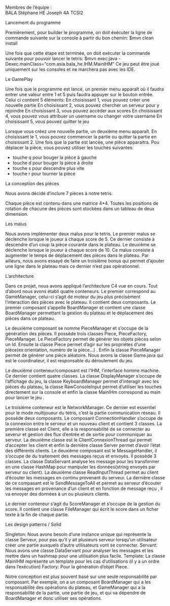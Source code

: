 Membres de l’équipe :                            
BALA Stéphane
HE Joseph
4A TCSI2

Lancement du programme

Premièrement, pour builder le programme, on doit éxécuter la ligne de commande suivante sur la console à partir du bon chemin:
$mvn clean install

Une fois que cette étape est terminée, on doit exécuter la commande suivante pour pouvoir lancer le tetris:
$mvn exec:java -Dexec.mainClass="com.asia.bala_he.IHM.MainIHM"
Ce jeu peut être joué uniquement sur les consoles et ne marchera pas avec les IDE.


Le GamePlay

Une fois que le programme est lancé, un premier menu apparaît où il faudra entrer une valeur entre 1 et 5 puis faudra appuyer sur le bouton entrée. Celui ci contient 5 éléments:
En choisissant 1, vous pouvez créer une nouvelle partie
En choisissant 2, vous pouvez chercher un serveur pour y rejoindre 
En choisissant 3, vous pouvez accèder aux scores
En choisissant 4, vous pouvez vous attribuer un username ou changer votre username
En choisissant 5, vous pouvez quitter le jeu

Lorsque vous créez une nouvelle partie, un deuxième menu apparaît. En choisissant le 1, vous pouvez commencer la partie ou quitter la partie en choisissant 2.
Une fois que la partie est lancée, une pièce apparaitra. Pou déplacer la pièce, vous pouvez utiliser les touches suivantes:
-  touche q pour bouger la pièce à gauche
- touche d pour bouger la pièce à droite
- touche s pour descendre plus vite
- touche r pour tourner la pièce


		
La conception des pièces 

Nous avons décidé d’inclure 7 pièces à notre tetris.		

Chaque pièce est contenu dans une matrice 4*4.
Toutes les positions de rotation de chacune des pièces sont stockées dans un tableau de deux dimension. 


Les malus

Nous avons implémenter deux malus pour le tetris.
Le premier malus se déclenche lorsque le joueur à chaque score de 5. Ce dernier consiste à descendre d’un coup la pièce courante dans le plateau.
Le deuxième se déclenche lorsque le joueur à chaque score de 10. Ce malus consiste à augmenter le temps de déplacement des pièces dans le plateau.
Par ailleurs, nous avons essayé de faire un troisième bonus qui permet d’ajouter une ligne dans le plateau mais ce dernier n’est pas opérationnel.


L’architecture

Dans ce projet, nous avons appliqué l’architecture C4 vue en cours. 
Tout d’abord nous avons établi quatre conteneurs. 
Le premier correspond au GameManager, celui-ci s’agit de moteur du jeu plus précisément l’interaction des pièces avec le plateau. Il contient deux composants. Le premier composant s’appelle BoardManager et contient une classe BoardManager permettant la gestion du plateau et  le déplacement des pièces dans ce plateau. 

Le deuxième composant se nomme PieceManager et s’occupe de la génération des pièces. Il possède trois classes Piece, PieceFactory, PieceManager. Le PieceFactory permet de générer les objets pièces selon un Id. Ensuite la classe Piece permet d’agir sur les propriétes d’une pièce(ex:orientation, numéro de la pièce…) . Enfin la  classe PieceManager permet de générer une pièce aléatoire.
Nous avons la classe Game.java qui est le coordinateur, il est responsable du déroulement du jeu.

Le deuxième conteneur/composant est l’IHM, l’interface homme machine. Ce dernier contient quatre classes. La classe DisplayManager s’occupe de l’affichage du jeu, la classe KeyboardManager permet d’interagir avec les pièces du plateau, la classe RawConsoleInput permet d’utiliser les touches directement sur la console et enfin la classe MainIHm correspond au main pour lancer le jeu .

Le troisième conteneur est le NetworkManager. Ce dernier est essentiel pour le mode multijoueur du tetris, c’est la partie communication réseau. 
 Il possède deux composants. Le composant ConnectionHandler s’occupe de la connexion entre le serveur et un nouveau client et contient 3 classes. La première classe est Client, elle a la responsabilité de se connecter au severur et gestion des flux d’entrée et de sortie pour communiquer au serveur. La deuxième classe est le ClientConnexionThread qui permet d’accepter les client et enfin la dernière classe Server  permet d’avoir l’état des différents clients.
Le deuxième composant est le MessageHandler, il s’occupe de du traitement des messages reçus et envoyés. Il possède 3 classes. La classe DataServant analyse les message pour les transformer en une classe HashMap pour manipuler les données(string envoyés par serveur ou client). La deuxième classe ReadInputThread permet au client d’écouter les messages en continu provenant du serveur.
La dernière classe de ce compasant est le SendMessageToAll et permet au serveur d’écouter les messages en provenance d’un client et en fonction de message reçu , il va envoyer des données à un ou plusieurs clients.

Le dernier conteneur s’agit du ScoreManager et s’occupe de la gestion du score. Il contient une classe FileManager qui écrit le score dans un ficher texte à la fin de chaque partie.


Les design patterns / Solid 

Singleton:
Nous avons besoin d’une instance unique qui représente la classe Serveur, pour pas qu’il y ait plusieurs serveur lorsqu’un utilisateur créer une partie auxquels d’autre utilisateurs vont se connecter.
Servant:
Nous avons une classe DataServant pour analyser les messages et les mettre dans un hashmap pour une utilisation plus facile.
Template:
La classe MainIHM représente un template pour les cas d’utilisations (il y a un ordre dans l’exécution)
Factory:
Pour la génération d’objet Piece.

Notre conception est plus souvent basé sur une seule responsabilité par composant. Par exemple, on a un composant BoardManager qui a les responsabilité des opérations du plateau, et GameManager qui a la responsabilité de la partie, une partie de jeu, et qui va dépendre de BoardManager et donc utiliser ses opérations.
